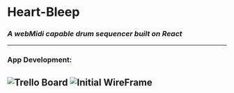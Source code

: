 # Heart-Bleep

### *A webMidi capable drum sequencer built on React*
----
### App Development:
![Trello Board](https://trello.com/b/pFZWBZKW/heart-bleep)
![Initial WireFrame](https://i.imgur.com/dRTcQdx.png)
----
